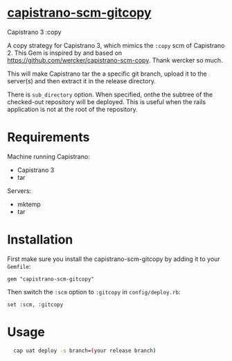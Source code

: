 [ capistrano-scm-gitcopy ](https://github.com/xuwupeng2000/capsitrano-scm-gitcopy)
===================

Capistrano 3 :copy 

A copy strategy for Capistrano 3, which mimics the `:copy` scm of Capistrano 2.
This Gem is inspired by and based on https://github.com/wercker/capistrano-scm-copy.
Thank wercker so much.

This will make Capistrano tar the a specific git branch, upload it to the server(s) and then extract it in the release directory.

There is `sub_directory` option. 
When specified, onthe the subtree of the checked-out repository will be deployed. 
This is useful when the rails application is not at the root of the repository.

Requirements
============

Machine running Capistrano:

- Capistrano 3
- tar

Servers:

- mktemp
- tar

Installation
============

First make sure you install the capistrano-scm-gitcopy by adding it to your `Gemfile`:

    gem "capistrano-scm-gitcopy"

Then switch the `:scm` option to `:gitcopy` in `config/deploy.rb`:

    set :scm, :gitcopy
    

Usage
============

```bash
  cap uat deploy -s branch=(your release branch)
  ```

